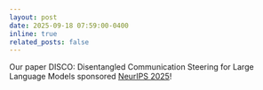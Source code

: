 ```yaml
---
layout: post
date: 2025-09-18 07:59:00-0400
inline: true
related_posts: false
---
```


Our paper DISCO: Disentangled Communication Steering for Large Language Models sponsored [NeurIPS 2025](https://neurips.cc/)!
